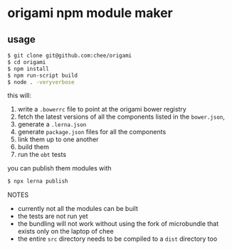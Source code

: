 # origami npm module maker

## usage

```sh
$ git clone git@github.com:chee/origami
$ cd origami
$ npm install
$ npm run-script build
$ node . -veryverbose
```

this will:

1. write a `.bowerrc` file to point at the origami bower registry
2. fetch the latest versions of all the components listed in the `bower.json`,
3. generate a `.lerna.json`
4. generate `package.json` files for all the components
5. link them up to one another
6. build them
7. run the `obt` tests

you can publish them modules with

```sh
$ npx lerna publish
```

NOTES

* currently not all the modules can be built
* the tests are not run yet
* the bundling will not work without using the fork of microbundle that exists
		only on the laptop of chee
* the entire `src` directory needs to be compiled to a `dist` directory too

